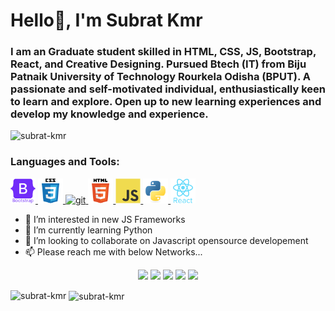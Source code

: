 <h1 align="left">Hello👋, I'm Subrat Kmr</h1>
<h3 align="left">I am an Graduate student skilled in HTML, CSS, JS, Bootstrap, React, and Creative Designing.  Pursued Btech (IT) from Biju Patnaik University of Technology Rourkela Odisha (BPUT). A passionate and self-motivated individual, enthusiastically keen to learn and explore. Open up to new learning experiences and develop my knowledge and experience.</h3>

<p align="left"> <img src="https://komarev.com/ghpvc/?username=subrat-kmr&label=Profile%20views&color=0e75b6&style=flat" alt="subrat-kmr" /> </p>

<h3 align="left">Languages and Tools:</h3>
<p align="left"> 
<a href="https://getbootstrap.com" target="_blank"> 
  <img src="https://raw.githubusercontent.com/devicons/devicon/master/icons/bootstrap/bootstrap-plain-wordmark.svg" alt="bootstrap" width="40" height="40"/> 
</a> 
<a href="https://www.w3schools.com/css/" target="_blank"> 
   <img src="https://raw.githubusercontent.com/devicons/devicon/master/icons/css3/css3-original-wordmark.svg" alt="css3" width="40" height="40"/> 
</a> 
<a href="https://git-scm.com/" target="_blank"> 
  <img src="https://www.vectorlogo.zone/logos/git-scm/git-scm-icon.svg" alt="git" width="40" height="40"/> 
</a> 
<a href="https://www.w3.org/html/" target="_blank"> 
  <img src="https://raw.githubusercontent.com/devicons/devicon/master/icons/html5/html5-original-wordmark.svg" alt="html5" width="40" height="40"/> </a> <a href="https://developer.mozilla.org/en-US/docs/Web/JavaScript" target="_blank"> <img src="https://raw.githubusercontent.com/devicons/devicon/master/icons/javascript/javascript-original.svg" alt="javascript" width="40" height="40"/> 
</a> 
<a href="https://www.python.org" target="_blank"> 
  <img src="https://raw.githubusercontent.com/devicons/devicon/master/icons/python/python-original.svg" alt="python" width="40" height="40"/> 
</a> 
<a href="https://reactjs.org/" target="_blank"> 
  <img src="https://raw.githubusercontent.com/devicons/devicon/master/icons/react/react-original-wordmark.svg" alt="react" width="40" height="40"/> 
</a>
</p>

- 👀 I’m interested in new JS Frameworks
- 🌱 I’m currently learning Python
- 💞️ I’m looking to collaborate on Javascript opensource developement
- 📫 Please reach me with below Networks...

<p align="center">
  <a href="https://subrat.codes"><img src="https://img.icons8.com/clouds/75/000000/domain.png"/></a>
  <a href="https://twitter.com/subrat_kmr"><img src="https://img.icons8.com/clouds/75/000000/twitter.png"/></a>
  <a href="https://www.instagram.com/subrat_kmr/"><img src="https://img.icons8.com/clouds/75/000000/instagram-new--v2.png"/></a>
  <a href="www.linkedin.com/in/subrat-kmr"><img src="https://img.icons8.com/clouds/75/000000/linkedin.png"/></a>
  <a href="https://www.facebook.com/subratkmr"><img src="https://img.icons8.com/clouds/75/000000/facebook-new.png"/></a>
</p>

<p><img align="left" src="https://github-readme-stats.vercel.app/api/top-langs?username=subrat-kmr&show_icons=true&locale=en&layout=compact" alt="subrat-kmr" /></p>

<p>&nbsp;<img align="center" src="https://github-readme-stats.vercel.app/api?username=subrat-kmr&show_icons=true&locale=en" alt="subrat-kmr" /></p>
